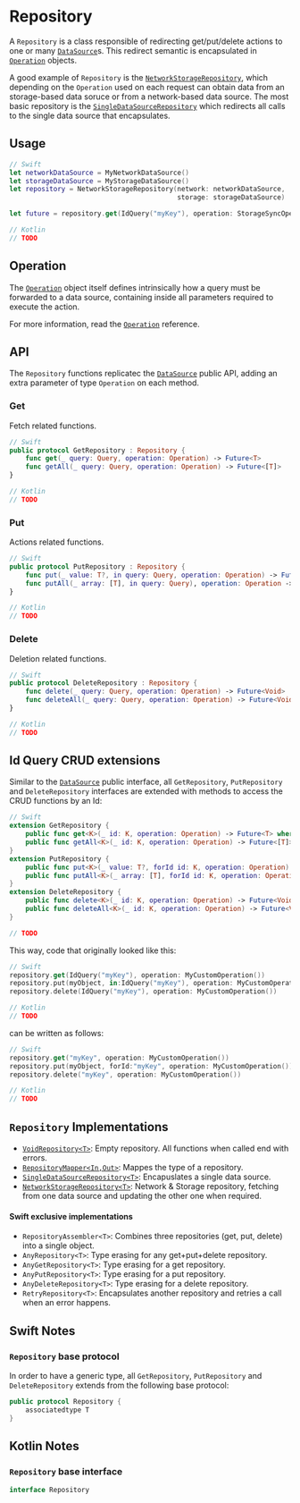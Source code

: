 # Repository

A `Repository` is a class responsible of redirecting get/put/delete actions to one or many [`DataSource`](DataSource.md)s. This redirect semantic is encapsulated in  [`Operation`](Operation.md) objects.

A good example of `Repository` is the [`NetworkStorageRepository`](NetworkStorageRepository.md), which depending on the `Operation` used on each request can obtain data from an storage-based data soruce or from a network-based data source. The most basic repository is the [`SingleDataSourceRepository`](SingleDataSourceRepository.md) which redirects all calls to the single data source that encapsulates.

## Usage

```swift
// Swift
let networkDataSource = MyNetworkDataSource()
let storageDataSource = MyStorageDataSource()
let repository = NetworkStorageRepository(network: networkDataSource, 
                                          storage: storageDataSource)

let future = repository.get(IdQuery("myKey"), operation: StorageSyncOperation())
```

```kotlin
// Kotlin
// TODO
```

## Operation

The [`Operation`](Operation.md) object itself defines intrinsically how a query must be forwarded to a data source, containing inside all parameters required to execute the action.

For more information, read the [`Operation`](Operation.md) reference.

## API

The `Repository` functions replicatec the [`DataSource`](DataSoure.md) public API, adding an extra parameter of type `Operation` on each method.

### **Get**

Fetch related functions. 

```swift
// Swift
public protocol GetRepository : Repository {
    func get(_ query: Query, operation: Operation) -> Future<T>
    func getAll(_ query: Query, operation: Operation) -> Future<[T]>
}
```

```kotlin
// Kotlin
// TODO
```

### **Put**

Actions related functions.

```swift
// Swift
public protocol PutRepository : Repository {
    func put(_ value: T?, in query: Query, operation: Operation) -> Future<T>
    func putAll(_ array: [T], in query: Query), operation: Operation -> Future<[T]>
}
```

```kotlin
// Kotlin
// TODO
```

### **Delete**

Deletion related functions.

```swift
// Swift
public protocol DeleteRepository : Repository {
    func delete(_ query: Query, operation: Operation) -> Future<Void>
    func deleteAll(_ query: Query, operation: Operation) -> Future<Void>
}
```

```kotlin
// Kotlin
// TODO
```

## **Id Query** CRUD extensions

Similar to the [`DataSource`](DataSoure.md) public interface,  all  `GetRepository`, `PutRepository` and `DeleteRepository` interfaces are extended with methods to access the CRUD functions by an Id:

```swift
// Swift
extension GetRepository {
    public func get<K>(_ id: K, operation: Operation) -> Future<T> where K:Hashable { ... }
    public func getAll<K>(_ id: K, operation: Operation) -> Future<[T]> where K:Hashable { ... }
}
extension PutRepository {
    public func put<K>(_ value: T?, forId id: K, operation: Operation) -> Future<T> where K:Hashable { ... }
    public func putAll<K>(_ array: [T], forId id: K, operation: Operation) -> Future<[T]> where K:Hashable { ... }
}
extension DeleteRepository {
    public func delete<K>(_ id: K, operation: Operation) -> Future<Void> where K:Hashable { ... }
    public func deleteAll<K>(_ id: K, operation: Operation) -> Future<Void> where K:Hashable { ... }
}
```

```kotlin
// TODO
```

This way, code that originally looked like this:

```swift
// Swift
repository.get(IdQuery("myKey"), operation: MyCustomOperation())
repository.put(myObject, in:IdQuery("myKey"), operation: MyCustomOperation())
repository.delete(IdQuery("myKey"), operation: MyCustomOperation())
```
```kotlin
// Kotlin
// TODO
```

can be written as follows:

```swift
// Swift
repository.get("myKey", operation: MyCustomOperation())
repository.put(myObject, forId:"myKey", operation: MyCustomOperation())
repository.delete("myKey", operation: MyCustomOperation())
```
```kotlin
// Kotlin
// TODO
```


## `Repository` Implementations

- [`VoidRepository<T>`](VoidRepository.md): Empty repository. All functions when called end with errors.
- [`RepositoryMapper<In,Out>`](RepositoryMapper.md): Mappes the type of a repository.
- [`SingleDataSourceRepository<T>`](SingleDataSourceRepository.md): Encapuslates a single data source.
- [`NetworkStorageRepository<T>`](NetworkStorageRepository.md): Network & Storage repository, fetching from one data source and updating the other one when required.

#### Swift exclusive implementations

- `RepositoryAssembler<T>`: Combines three repositories (get, put, delete) into a single object.
- `AnyRepository<T>`: Type erasing for any get+put+delete repository.
- `AnyGetRepository<T>`: Type erasing for a get repository.
- `AnyPutRepository<T>`: Type erasing for a put repository.
- `AnyDeleteRepository<T>`: Type erasing for a delete repository.
- `RetryRepository<T>`: Encapsulates another repository and retries a call when an error happens.

## Swift Notes

### `Repository` base protocol
In order to have a generic type, all `GetRepository`, `PutRepository` and `DeleteRepository` extends from the following base protocol:

```swift
public protocol Repository {
    associatedtype T
}
```

## Kotlin Notes

### `Repository` base interface

```kotlin
interface Repository
```

